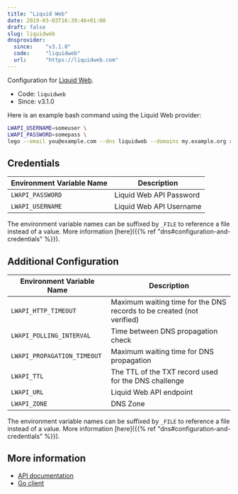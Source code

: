 ```yaml
---
title: "Liquid Web"
date: 2019-03-03T16:39:46+01:00
draft: false
slug: liquidweb
dnsprovider:
  since:    "v3.1.0"
  code:     "liquidweb"
  url:      "https://liquidweb.com"
---
```


<!-- THIS DOCUMENTATION IS AUTO-GENERATED. PLEASE DO NOT EDIT. -->
<!-- providers/dns/liquidweb/liquidweb.toml -->
<!-- THIS DOCUMENTATION IS AUTO-GENERATED. PLEASE DO NOT EDIT. -->


Configuration for [Liquid Web](https://liquidweb.com).


<!--more-->

- Code: `liquidweb`
- Since: v3.1.0


Here is an example bash command using the Liquid Web provider:

```bash
LWAPI_USERNAME=someuser \
LWAPI_PASSWORD=somepass \
lego --email you@example.com --dns liquidweb --domains my.example.org run
```




## Credentials

| Environment Variable Name | Description |
|-----------------------|-------------|
| `LWAPI_PASSWORD` | Liquid Web API Password |
| `LWAPI_USERNAME` | Liquid Web API Username |

The environment variable names can be suffixed by `_FILE` to reference a file instead of a value.
More information [here]({{% ref "dns#configuration-and-credentials" %}}).


## Additional Configuration

| Environment Variable Name | Description |
|--------------------------------|-------------|
| `LWAPI_HTTP_TIMEOUT` | Maximum waiting time for the DNS records to be created (not verified) |
| `LWAPI_POLLING_INTERVAL` | Time between DNS propagation check |
| `LWAPI_PROPAGATION_TIMEOUT` | Maximum waiting time for DNS propagation |
| `LWAPI_TTL` | The TTL of the TXT record used for the DNS challenge |
| `LWAPI_URL` | Liquid Web API endpoint |
| `LWAPI_ZONE` | DNS Zone |

The environment variable names can be suffixed by `_FILE` to reference a file instead of a value.
More information [here]({{% ref "dns#configuration-and-credentials" %}}).




## More information

- [API documentation](https://api.liquidweb.com/docs/)
- [Go client](https://github.com/liquidweb/liquidweb-go)

<!-- THIS DOCUMENTATION IS AUTO-GENERATED. PLEASE DO NOT EDIT. -->
<!-- providers/dns/liquidweb/liquidweb.toml -->
<!-- THIS DOCUMENTATION IS AUTO-GENERATED. PLEASE DO NOT EDIT. -->
